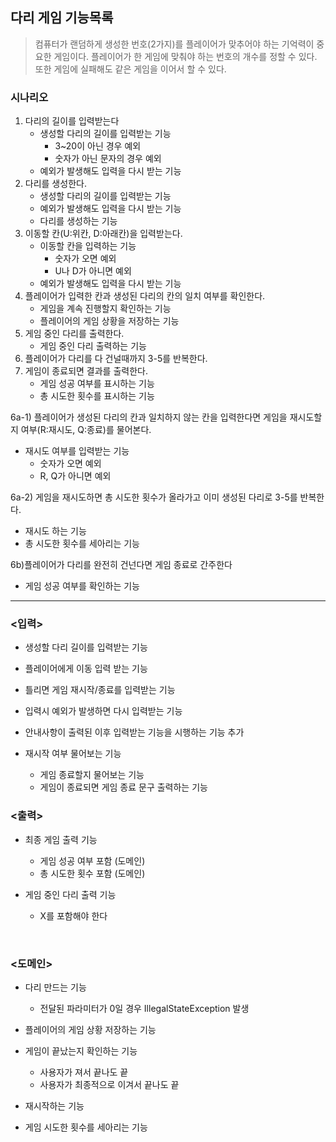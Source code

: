 ## 다리 게임 기능목록
>컴퓨터가 랜덤하게 생성한 번호(2가지)를 플레이어가 맞추어야 하는 기억력이 중요한 게임이다. 플레이어가 한 게임에 맞춰야 하는 번호의 개수를 정할 수 있다. 또한 게임에 실패해도 같은 게임을 이어서 할 수 있다.


### 시나리오
1. 다리의 길이를 입력받는다
   * 생성할 다리의 길이를 입력받는 기능
     * 3~20이 아닌 경우 예외
     * 숫자가 아닌 문자의 경우 예외
   * 예외가 발생해도 입력을 다시 받는 기능
2. 다리를 생성한다. 
   * 생성할 다리의 길이를 입력받는 기능
   * 예외가 발생해도 입력을 다시 받는 기능
   * 다리를 생성하는 기능
3. 이동할 칸(U:위칸, D:아래칸)을 입력받는다.
   * 이동할 칸을 입력하는 기능
     * 숫자가 오면 예외
     * U나 D가 아니면 예외
   * 예외가 발생해도 입력을 다시 받는 기능
4. 플레이어가 입력한 칸과 생성된 다리의 칸의 일치 여부를 확인한다.
   * 게임을 계속 진행할지 확인하는 기능
   * 플레이어의 게임 상황을 저장하는 기능
5. 게임 중인 다리를 출력한다.
   * 게임 중인 다리 출력하는 기능
6. 플레이어가 다리를 다 건널때까지 3-5를 반복한다.
7. 게임이 종료되면 결과를 출력한다.
   * 게임 성공 여부를 표시하는 기능
   * 총 시도한 횟수를 표시하는 기능

6a-1) 플레이어가 생성된 다리의 칸과 일치하지 않는 칸을 입력한다면 게임을 재시도할지 여부(R:재시도, Q:종료)를 물어본다. 
* 재시도 여부를 입력받는 기능
  * 숫자가 오면 예외
  * R, Q가 아니면 예외

6a-2) 게임을 재시도하면 총 시도한 횟수가 올라가고 이미 생성된 다리로 3-5를 반복한다.
* 재시도 하는 기능
* 총 시도한 횟수를 세아리는 기능

6b)플레이어가 다리를 완전히 건넌다면 게임 종료로 간주한다
* 게임 성공 여부를 확인하는 기능


---

### <입력>
* 생성할 다리 길이를 입력받는 기능

  
* 플레이어에게 이동 입력 받는 기능


* 틀리면 게임 재시작/종료를 입력받는 기능


* 입력시 예외가 발생하면 다시 입력받는 기능


* 안내사항이 출력된 이후 입력받는 기능을 시행하는 기능 추가


* 재시작 여부 물어보는 기능
  * 게임 종료할지 물어보는 기능
  * 게임이 종료되면 게임 종료 문구 출력하는 기능


### <출력>

* 최종 게임 출력 기능
    * 게임 성공 여부 포함 (도메인)
    * 총 시도한 횟수 포함 (도메인)


* 게임 중인 다리 출력 기능
  * X를 포함해야 한다

<br>

### <도메인>
* 다리 만드는 기능
  * 전달된 파라미터가 0일 경우 IllegalStateException 발생


* 플레이어의 게임 상황 저장하는 기능


* 게임이 끝났는지 확인하는 기능
  * 사용자가 져서 끝나도 끝
  * 사용자가 최종적으로 이겨서 끝나도 끝


* 재시작하는 기능


* 게임 시도한 횟수를 세아리는 기능






